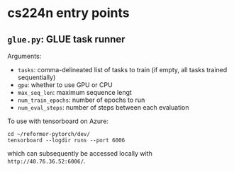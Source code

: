 # cs224n entry points

## `glue.py`: GLUE task runner

Arguments:
  - `tasks`: comma-delineated list of tasks to train (if empty, all tasks trained sequentially)
  - `gpu`: whether to use GPU or CPU
  - `max_seq_len`: maximum sequence lengt
  - `num_train_epochs`: number of epochs to run
  - `num_eval_steps`: number of steps between each evaluation 

To use with tensorboard on Azure:
```
cd ~/reformer-pytorch/dev/
tensorboard --logdir runs --port 6006
```
which can subsequently be accessed locally with `http://40.76.36.52:6006/`. 